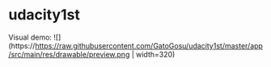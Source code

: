 # udacity1st

Visual demo:
![](https://https://raw.githubusercontent.com/GatoGosu/udacity1st/master/app/src/main/res/drawable/preview.png | width=320)

